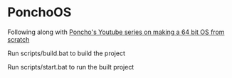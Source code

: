 # PonchoOS

Following along with [Poncho's Youtube series on making a 64 bit OS from scratch](https://www.youtube.com/playlist?list=PLxN4E629pPnKKqYsNVXpmCza8l0Jb6l8-)


Run scripts/build.bat to build the project

Run scripts/start.bat to run the built project